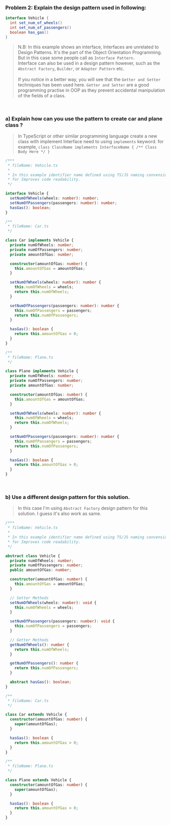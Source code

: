 ### Problem 2: Explain the design pattern used in following:
```Java
interface Vehicle {
  int set_num_of_wheels()
  int set_num_of_passengers()
  boolean has_gas()
}
```
> N.B: In this example shows an interface, Interfaces are unrelated to Design Patterns. It's the part of the Object Orientation Programming. But in this case some people call as `Interface Pattern.` <br> Interface can also be used in a design pattern however, such as the `Abstract Factory`, `Builder`, or `Adapter Pattern` etc. <br> <br>
If you notice in a better way, you will see that the `Getter and Setter` techniques has been used here. `Getter and Setter` are a good programming practise in OOP as they prevent accidental manipulation of the fields of a class.

<br>

### a) Explain how can you use the pattern to create car and plane class ?

> In TypeScript or other similar programming language create a new class with implement Interface need to using `implements` keyword. for example, `class ClassName implements InterfaceName { /** Class Body Here */ }`

``` Typescript
/***
 * fileName: Vehicle.ts
 * 
 * In this example identifier name defined using TS/JS naming convension rules
 * for Improves code readability.
 */

interface Vehicle {
  setNumOfWheels(wheels: number): number;
  setNumOfPassengers(passengers: number): number;
  hasGas(): boolean;
}
```

```Typescript
/**
 * fileName: Car.ts
 */

class Car implements Vehicle {
  private numOfWheels: number;
  private numOfPassengers: number;
  private amountOfGas: number;

  constructor(amountOfGas: number) {
    this.amountOfGas = amountOfGas;
  }

  setNumOfWheels(wheels: number): number {
    this.numOfWheels = wheels;
    return this.numOfWheels;
  }

  setNumOfPassengers(passengers: number): number {
    this.numOfPassengers = passengers;
    return this.numOfPassengers;
  }

  hasGas(): boolean {
    return this.amountOfGas > 0;
  }
}
```

```Typescript
/**
 * fileName: Plane.ts
 */

class Plane implements Vehicle {
  private numOfWheels: number;
  private numOfPassengers: number;
  private amountOfGas: number;

  constructor(amountOfGas: number) {
    this.amountOfGas = amountOfGas;
  }

  setNumOfWheels(wheels: number): number {
    this.numOfWheels = wheels;
    return this.numOfWheels;
  }

  setNumOfPassengers(passengers: number): number {
    this.numOfPassengers = passengers;
    return this.numOfPassengers;
  }

  hasGas(): boolean {
    return this.amountOfGas > 0;
  }
}
```
<br>

### b) Use a different design pattern for this solution.

> In this case I'm using `Abstract Factory` design pattern for this solution. I guess it's also work as same.

``` Typescript
/***
 * fileName: Vehicle.ts
 * 
 * In this example identifier name defined using TS/JS naming convension rules
 * for Improves code readability.
 */

abstract class Vehicle {
  private numOfWheels: number;
  private numOfPassengers: number;
  public amountOfGas: number;

  constructor(amountOfGas: number) {
    this.amountOfGas = amountOfGas;
  }

  // Setter Methods
  setNumOfWheels(wheels: number): void {
    this.numOfWheels = wheels;
  }

  setNumOfPassengers(passengers: number): void {
    this.numOfPassengers = passengers;
  }

  // Getter Methods
  getNumOfWheels(): number {
    return this.numOfWheels;
  }

  getNumOfPassengers(): number {
    return this.numOfPassengers;
  }

  abstract hasGas(): boolean;
}
```

```Typescript
/**
 * fileName: Car.ts
 */

class Car extends Vehicle {
  constructor(amountOfGas: number) {
    super(amountOfGas);
  }

  hasGas(): boolean {
    return this.amountOfGas > 0;
  }
}
```

```Typescript
/**
 * fileName: Plane.ts
 */

class Plane extends Vehicle {
  constructor(amountOfGas: number) {
    super(amountOfGas);
  }

  hasGas(): boolean {
    return this.amountOfGas > 0;
  }
}
```